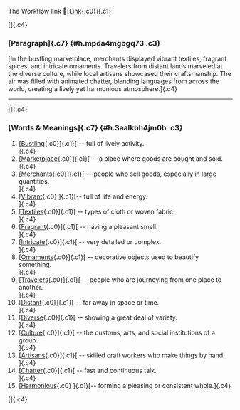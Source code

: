 The Workflow link
👏[[Link](https://www.google.com/url?q=http://www.google.com&sa=D&source=editors&ust=1759329180471599&usg=AOvVaw35lg7W7k14RiZQqthEeWwf){.c0}]{.c1}

[]{.c4}

### [Paragraph]{.c7} {#h.mpda4mgbgq73 .c3}

[In the bustling marketplace, merchants displayed vibrant textiles,
fragrant spices, and intricate ornaments. Travelers from distant lands
marveled at the diverse culture, while local artisans showcased their
craftsmanship. The air was filled with animated chatter, blending
languages from across the world, creating a lively yet harmonious
atmosphere.]{.c4}

------------------------------------------------------------------------

[]{.c4}

### [Words & Meanings]{.c7} {#h.3aalkbh4jm0b .c3}

1.  [[Bustling](https://www.google.com/url?q=http://www.google.com&sa=D&source=editors&ust=1759329180473097&usg=AOvVaw3dOFKkGiPXJtrb_VCT_zHQ){.c0}]{.c1}[ --
    full of lively activity.\
    ]{.c4}
2.  [[Marketplace](https://www.google.com/url?q=http://www.google.com&sa=D&source=editors&ust=1759329180473438&usg=AOvVaw2jdTwLwo0h8GrG9ut0c9yZ){.c0}]{.c1}[ --
    a place where goods are bought and sold.\
    ]{.c4}
3.  [[Merchants](https://www.google.com/url?q=http://www.google.com&sa=D&source=editors&ust=1759329180473795&usg=AOvVaw3UZ5Gt2zt74v0TSKvMLzLV){.c0}]{.c1}[ --
    people who sell goods, especially in large quantities.\
    ]{.c4}
4.  [[Vibrant](https://www.google.com/url?q=http://www.google.com&sa=D&source=editors&ust=1759329180474080&usg=AOvVaw1CCHXc5TfwAen8ZvTMok8G){.c0}
    ]{.c1}[-- full of life and energy.\
    ]{.c4}
5.  [[Textiles](https://www.google.com/url?q=http://www.google.com&sa=D&source=editors&ust=1759329180474265&usg=AOvVaw3twyY9NZEEjAkj0a07Tax9){.c0}]{.c1}[ --
    types of cloth or woven fabric.\
    ]{.c4}
6.  [[Fragrant](https://www.google.com/url?q=http://www.google.com&sa=D&source=editors&ust=1759329180474483&usg=AOvVaw1lIylVZPjNMvOX60Qt_IPK){.c0}]{.c1}[ --
    having a pleasant smell.\
    ]{.c4}
7.  [[Intricate](https://www.google.com/url?q=http://www.google.com&sa=D&source=editors&ust=1759329180474681&usg=AOvVaw35XsTKapx7wcD89WDNddOY){.c0}]{.c1}[ --
    very detailed or complex.\
    ]{.c4}
8.  [[Ornaments](https://www.google.com/url?q=http://www.google.com&sa=D&source=editors&ust=1759329180474882&usg=AOvVaw2_Fu5T7iYeLVJCYvHsAhP0){.c0}]{.c1}[ --
    decorative objects used to beautify something.\
    ]{.c4}
9.  [[Travelers](https://www.google.com/url?q=http://www.google.com&sa=D&source=editors&ust=1759329180475222&usg=AOvVaw0X-lqSQhfon-rUIqAKa2Me){.c0}]{.c1}[ --
    people who are journeying from one place to another.\
    ]{.c4}
10. [[Distant](https://www.google.com/url?q=http://www.google.com&sa=D&source=editors&ust=1759329180475502&usg=AOvVaw21lRnuRJ5AXGOJSBpqEU7b){.c0}]{.c1}[ --
    far away in space or time.\
    ]{.c4}
11. [[Diverse](https://www.google.com/url?q=http://www.google.com&sa=D&source=editors&ust=1759329180475716&usg=AOvVaw06tu4AsjcT4Iw9o6L8jy8a){.c0}]{.c1}[ --
    showing a great deal of variety.\
    ]{.c4}
12. [[Culture](https://www.google.com/url?q=http://www.google.com&sa=D&source=editors&ust=1759329180475918&usg=AOvVaw2NKUg3c19_-mffpv9gmHxa){.c0}]{.c1}[ --
    the customs, arts, and social institutions of a group.\
    ]{.c4}
13. [[Artisans](https://www.google.com/url?q=http://www.google.com&sa=D&source=editors&ust=1759329180476156&usg=AOvVaw04IdRgFTEJRLcw4IWiMRnW){.c0}]{.c1}[ --
    skilled craft workers who make things by hand.\
    ]{.c4}
14. [[Chatter](https://www.google.com/url?q=http://www.google.com&sa=D&source=editors&ust=1759329180476356&usg=AOvVaw178Fkc3dSnoTHZFlF6mfOp){.c0}]{.c1}[ --
    fast and continuous talk.\
    ]{.c4}
15. [[Harmonious](https://www.google.com/url?q=http://www.google.com&sa=D&source=editors&ust=1759329180476543&usg=AOvVaw3zdmZELS06XWAhGoIbzM_O){.c0}
    ]{.c1}[-- forming a pleasing or consistent whole.]{.c4}

[]{.c4}
